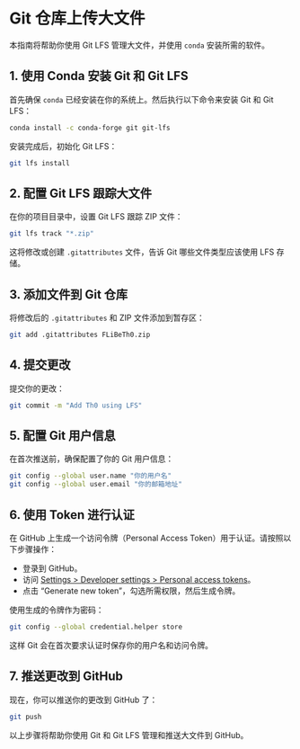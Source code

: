 
# Git 仓库上传大文件

本指南将帮助你使用 Git LFS 管理大文件，并使用 `conda` 安装所需的软件。

## 1. 使用 Conda 安装 Git 和 Git LFS

首先确保 `conda` 已经安装在你的系统上。然后执行以下命令来安装 Git 和 Git LFS：

```bash
conda install -c conda-forge git git-lfs
```

安装完成后，初始化 Git LFS：

```bash
git lfs install
```

## 2. 配置 Git LFS 跟踪大文件

在你的项目目录中，设置 Git LFS 跟踪 ZIP 文件：

```bash
git lfs track "*.zip"
```

这将修改或创建 `.gitattributes` 文件，告诉 Git 哪些文件类型应该使用 LFS 存储。

## 3. 添加文件到 Git 仓库

将修改后的 `.gitattributes` 和 ZIP 文件添加到暂存区：

```bash
git add .gitattributes FLiBeTh0.zip
```

## 4. 提交更改

提交你的更改：

```bash
git commit -m "Add Th0 using LFS"
```

## 5. 配置 Git 用户信息

在首次推送前，确保配置了你的 Git 用户信息：

```bash
git config --global user.name "你的用户名"
git config --global user.email "你的邮箱地址"
```

## 6. 使用 Token 进行认证

在 GitHub 上生成一个访问令牌（Personal Access Token）用于认证。请按照以下步骤操作：

- 登录到 GitHub。
- 访问 [Settings > Developer settings > Personal access tokens](https://github.com/settings/tokens)。
- 点击 “Generate new token”，勾选所需权限，然后生成令牌。

使用生成的令牌作为密码：

```bash
git config --global credential.helper store
```

这样 Git 会在首次要求认证时保存你的用户名和访问令牌。

## 7. 推送更改到 GitHub

现在，你可以推送你的更改到 GitHub 了：

```bash
git push
```

以上步骤将帮助你使用 Git 和 Git LFS 管理和推送大文件到 GitHub。
